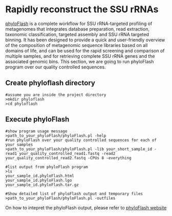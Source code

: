 # Rapidly reconstruct the SSU rRNAs
[phyloFlash](https://github.com/HRGV/phyloFlash) is a complete workflow for SSU rRNA-targeted profiling of metagenomes that integrates database preparation, read extraction, taxonomic classification, targeted assembly and SSU rRNA targeted binning. It has been designed to provide a quick and user-friendly overview of the composition of metagenomic sequence libraries based on all domains of life, and can be used for the rapid screening and comparison of multiple samples, and for retrieving complete SSU rRNA genes and the associated genomic bins. This section, we are going to run phyloFlash program over our quality controlled sequences.

## Create phyloflash directory
```
#assume you are inside the project directory
>mkdir phyloflash
>cd phyloflash
```
## Execute phyloFlash
```
#show program usage message
>path_to_your_phyloFlash/phyloFlash.pl -help
#run phyloFlash over your quality controlled sequences for each of your samples
>path_to_your_phyloFlash/phyloFlash.pl -lib your_short_sample_id -read1 your_quality_controlled_read1.fastq -read2 your_quality_controlled_read2.fastq -CPUs 8 -everything

#list output from phyloFlash program
>ls
your_sample_id.phyloFlash.html
your_sample_id.phyloFlash.lgo
your_sample_id.phyloFlash.tar.gz

#Show detailed list of phyloFlash output and temporary files
>path_to_your_phyloFlash/phyloFlash.pl -outfiles
```
On how to intepret the phyloFlash output, please refer to [phyloFlash website](https://github.com/HRGV/phyloFlash)
